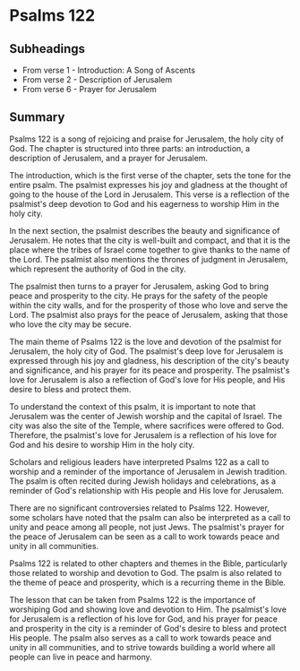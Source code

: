 # Psalms 122

## Subheadings

* From verse 1 - Introduction: A Song of Ascents
* From verse 2 - Description of Jerusalem
* From verse 6 - Prayer for Jerusalem

## Summary

Psalms 122 is a song of rejoicing and praise for Jerusalem, the holy city of God. The chapter is structured into three parts: an introduction, a description of Jerusalem, and a prayer for Jerusalem.

The introduction, which is the first verse of the chapter, sets the tone for the entire psalm. The psalmist expresses his joy and gladness at the thought of going to the house of the Lord in Jerusalem. This verse is a reflection of the psalmist's deep devotion to God and his eagerness to worship Him in the holy city.

In the next section, the psalmist describes the beauty and significance of Jerusalem. He notes that the city is well-built and compact, and that it is the place where the tribes of Israel come together to give thanks to the name of the Lord. The psalmist also mentions the thrones of judgment in Jerusalem, which represent the authority of God in the city.

The psalmist then turns to a prayer for Jerusalem, asking God to bring peace and prosperity to the city. He prays for the safety of the people within the city walls, and for the prosperity of those who love and serve the Lord. The psalmist also prays for the peace of Jerusalem, asking that those who love the city may be secure.

The main theme of Psalms 122 is the love and devotion of the psalmist for Jerusalem, the holy city of God. The psalmist's deep love for Jerusalem is expressed through his joy and gladness, his description of the city's beauty and significance, and his prayer for its peace and prosperity. The psalmist's love for Jerusalem is also a reflection of God's love for His people, and His desire to bless and protect them.

To understand the context of this psalm, it is important to note that Jerusalem was the center of Jewish worship and the capital of Israel. The city was also the site of the Temple, where sacrifices were offered to God. Therefore, the psalmist's love for Jerusalem is a reflection of his love for God and his desire to worship Him in the holy city.

Scholars and religious leaders have interpreted Psalms 122 as a call to worship and a reminder of the importance of Jerusalem in Jewish tradition. The psalm is often recited during Jewish holidays and celebrations, as a reminder of God's relationship with His people and His love for Jerusalem.

There are no significant controversies related to Psalms 122. However, some scholars have noted that the psalm can also be interpreted as a call to unity and peace among all people, not just Jews. The psalmist's prayer for the peace of Jerusalem can be seen as a call to work towards peace and unity in all communities.

Psalms 122 is related to other chapters and themes in the Bible, particularly those related to worship and devotion to God. The psalm is also related to the theme of peace and prosperity, which is a recurring theme in the Bible.

The lesson that can be taken from Psalms 122 is the importance of worshiping God and showing love and devotion to Him. The psalmist's love for Jerusalem is a reflection of his love for God, and his prayer for peace and prosperity in the city is a reminder of God's desire to bless and protect His people. The psalm also serves as a call to work towards peace and unity in all communities, and to strive towards building a world where all people can live in peace and harmony.